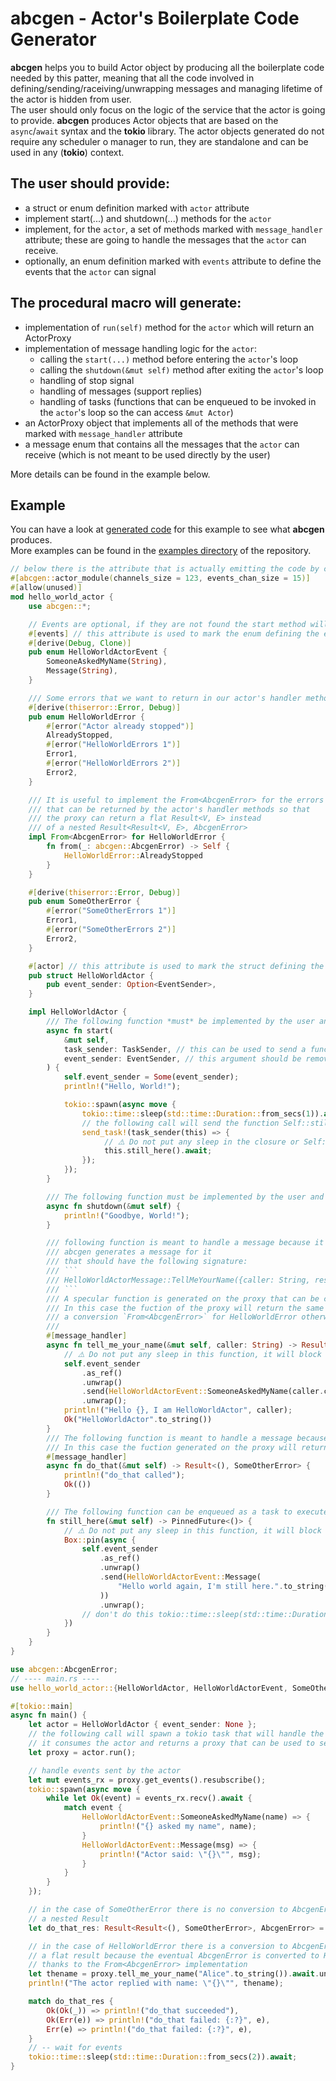 # abcgen - Actor's Boilerplate Code Generator
**abcgen** helps you to build Actor object by producing all the boilerplate code needed by this patter, meaning that all the code involved in defining/sending/raceiving/unwrapping messages and managing lifetime of the actor is hidden from user. <br> The user should only focus on the logic of the service that the actor is going to provide.
**abcgen** produces Actor objects that are based on the `async`/`await` syntax and the **tokio** library.
The actor objects generated do not require any scheduler o manager to run, they are standalone and can be used in any (**tokio**) context. 

## The user should provide:
- a struct or enum definition marked with `actor` attribute 
- implement start(...) and shutdown(...) methods for the `actor`
- implement, for the `actor`, a set of methods marked with `message_handler` attribute; these are going to handle the messages that the `actor` can receive.
- optionally, an enum definition marked with `events` attribute to define the events that the `actor` can signal

## The procedural macro will generate:
- implementation of `run(self)` method for the `actor` which will return an ActorProxy
- implementation of message handling logic for the `actor`: 
    - calling the `start(...)` method before entering the `actor`'s loop
    - calling the `shutdown(&mut self)` method after exiting the `actor`'s loop
    - handling of stop signal
    - handling of messages (support replies)
    - handling of tasks (functions that can be enqueued to be invoked in the `actor`'s loop so the can access `&mut Actor`)
- an ActorProxy object that implements all of the methods that were marked with `message_handler` attribute
- a message enum that contains all the messages that the `actor` can receive  (which is not meant to be used directly by the user)

More details can be found in the example below.

## Example
You can have a look at [generated code] for this example to see what **abcgen** produces.<br>
More examples can be found in the [examples directory] of the repository.

[generated code]: https://github.com/frabul/abcgen/blob/main/examples/hello_world_expanded.rs

[examples directory]: https://github.com/frabul/abcgen/blob/main/examples/
 

```rust
// below there is the attribute that is actually emitting the code by calling a procedural macro
#[abcgen::actor_module(channels_size = 123, events_chan_size = 15)] 
#[allow(unused)]
mod hello_world_actor {
    use abcgen::*;

    // Events are optional, if they are not found the start method will not receive the event_sender argument
    #[events] // this attribute is used to mark the enum defining the events that can be signaled by the actor
    #[derive(Debug, Clone)]
    pub enum HelloWorldActorEvent {
        SomeoneAskedMyName(String),
        Message(String),
    }

    /// Some errors that we want to return in our actor's handler methods
    #[derive(thiserror::Error, Debug)]
    pub enum HelloWorldError {
        #[error("Actor already stopped")]
        AlreadyStopped,
        #[error("HelloWorldErrors 1")]
        Error1,
        #[error("HelloWorldErrors 2")]
        Error2,
    }

    /// It is useful to implement the From<AbcgenError> for the errors
    /// that can be returned by the actor's handler methods so that
    /// the proxy can return a flat Result<V, E> instead
    /// of a nested Result<Result<V, E>, AbcgenError>
    impl From<AbcgenError> for HelloWorldError {
        fn from(_: abcgen::AbcgenError) -> Self {
            HelloWorldError::AlreadyStopped
        }
    }

    #[derive(thiserror::Error, Debug)]
    pub enum SomeOtherError {
        #[error("SomeOtherErrors 1")]
        Error1,
        #[error("SomeOtherErrors 2")]
        Error2,
    }

    #[actor] // this attribute is used to mark the struct defining the actor
    pub struct HelloWorldActor {
        pub event_sender: Option<EventSender>,
    }

    impl HelloWorldActor {
        /// The following function *must* be implemented by the user and is called by the run function
        async fn start(
            &mut self,
            task_sender: TaskSender, // this can be used to send a function to be invoked in the actor's loop
            event_sender: EventSender, // this argument should be removed if there are no events
        ) {
            self.event_sender = Some(event_sender);
            println!("Hello, World!");

            tokio::spawn(async move {
                tokio::time::sleep(std::time::Duration::from_secs(1)).await;
                // the following call will send the function Self::still_here to be invoked by the actor's loop
                send_task!(task_sender(this) => {
                     // ⚠️ Do not put any sleep in the closure or Self::still_here, it will block the actor's loop
                     this.still_here().await;
                });
            });
        }

        /// The following function must be implemented by the user and is called befor termination
        async fn shutdown(&mut self) {
            println!("Goodbye, World!");
        }

        /// following function is meant to handle a message because it is marked with `#[message_handler]`
        /// abcgen generates a message for it
        /// that should have the following signature:
        /// ```
        /// HelloWorldActorMessage::TellMeYourName({caller: String, respond_to: tokio::sync::oneshot::Sender<Result<String, HelloWorldError>>})
        /// ```
        /// A specular function is generated on the proxy that can be called to send the message and receive the response.
        /// In this case the fuction of the proxy will return the same `Result<String, HelloWorldError>` because there is
        /// a conversion `From<AbcgenError>` for HelloWorldError otherwise it would return a nested `Result<Result<String, HelloWorldError>, AbcgenError>`
        ///
        #[message_handler]
        async fn tell_me_your_name(&mut self, caller: String) -> Result<String, HelloWorldError> {
            // ⚠️ Do not put any sleep in this function, it will block the actor's task
            self.event_sender
                .as_ref()
                .unwrap()
                .send(HelloWorldActorEvent::SomeoneAskedMyName(caller.clone()))
                .unwrap();
            println!("Hello {}, I am HelloWorldActor", caller);
            Ok("HelloWorldActor".to_string())
        }
        /// The following function is meant to handle a message because it is marked with `#[message_handler]`
        /// In this case the fuction generated on the proxy will return a nested `Result<Result<(), SomeOtherError>, AbcgenError>`
        #[message_handler]
        async fn do_that(&mut self) -> Result<(), SomeOtherError> {
            println!("do_that called");
            Ok(())
        }

        /// The following function can be enqueued as a task to executed in the actor's task
        fn still_here(&mut self) -> PinnedFuture<()> {
            // ⚠️ Do not put any sleep in this function, it will block the actor's task
            Box::pin(async {
                self.event_sender
                    .as_ref()
                    .unwrap()
                    .send(HelloWorldActorEvent::Message(
                        "Hello world again, I'm still here.".to_string(),
                    ))
                    .unwrap();
                // don't do this tokio::time::sleep(std::time::Duration::from_secs(1)).await;
            })
        }
    }
}

use abcgen::AbcgenError;
// ---- main.rs ----
use hello_world_actor::{HelloWorldActor, HelloWorldActorEvent, SomeOtherError};

#[tokio::main]
async fn main() {
    let actor = HelloWorldActor { event_sender: None };
    // the following call will spawn a tokio task that will handle the messages received by the actor
    // it consumes the actor and returns a proxy that can be used to send and receive messages
    let proxy = actor.run();

    // handle events sent by the actor
    let mut events_rx = proxy.get_events().resubscribe();
    tokio::spawn(async move {
        while let Ok(event) = events_rx.recv().await {
            match event {
                HelloWorldActorEvent::SomeoneAskedMyName(name) => {
                    println!("{} asked my name", name);
                }
                HelloWorldActorEvent::Message(msg) => {
                    println!("Actor said: \"{}\"", msg);
                }
            }
        }
    });

    // in the case of SomeOtherError there is no conversion to AbcgenError so the method returns
    // a nested Result
    let do_that_res: Result<Result<(), SomeOtherError>, AbcgenError> = proxy.do_that().await;

    // in the case of HelloWorldError there is a conversion to AbcgenError so the method returns
    // a flat result because the eventual AbcgenError is converted to HelloWorldError
    // thanks to the From<AbcgenError> implementation
    let thename = proxy.tell_me_your_name("Alice".to_string()).await.unwrap();
    println!("The actor replied with name: \"{}\"", thename);

    match do_that_res {
        Ok(Ok(_)) => println!("do_that succeeded"),
        Ok(Err(e)) => println!("do_that failed: {:?}", e),
        Err(e) => println!("do_that failed: {:?}", e),
    }
    // -- wait for events
    tokio::time::sleep(std::time::Duration::from_secs(2)).await;
}


```


